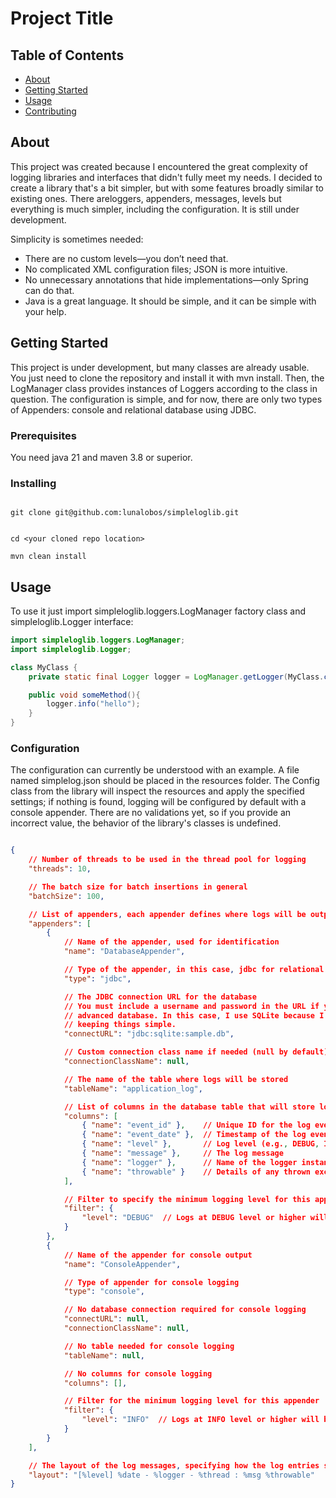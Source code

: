 # Project Title

## Table of Contents
+ [About](#about)
+ [Getting Started](#getting_started)
+ [Usage](#usage)
+ [Contributing](../CONTRIBUTING.md)

## About <a name = "about"></a>
This project was created because I encountered the great complexity of logging libraries and interfaces that didn't fully meet my needs. I decided to create a library that's a bit simpler, but with some features broadly similar to existing ones. There areloggers, appenders, messages, levels but everything is much simpler, including the configuration. It is still under development.

Simplicity is sometimes needed:

- There are no custom levels—you don’t need that.
- No complicated XML configuration files; JSON is more intuitive.
- No unnecessary annotations that hide implementations—only Spring can do that.
- Java is a great language. It should be simple, and it can be simple with your help.

## Getting Started <a name = "getting_started"></a>
This project is under development, but many classes are already usable. You just need to clone the repository and install it with mvn install. Then, the LogManager class provides instances of Loggers according to the class in question. The configuration is simple, and for now, there are only two types of Appenders: console and relational database using JDBC.

### Prerequisites

You need java 21 and maven 3.8 or superior.

### Installing

```console

git clone git@github.com:lunalobos/simpleloglib.git

```

```console

cd <your cloned repo location>

mvn clean install

```

## Usage <a name = "usage"></a>

To use it just import simpleloglib.loggers.LogManager factory class and simpleloglib.Logger interface:

```java
import simpleloglib.loggers.LogManager;
import simpleloglib.Logger;

class MyClass {
    private static final Logger logger = LogManager.getLogger(MyClass.class);

    public void someMethod(){
        logger.info("hello");
    }
}


```

### Configuration
The configuration can currently be understood with an example. A file named simplelog.json should be placed in the resources folder. The Config class from the library will inspect the resources and apply the specified settings; if nothing is found, logging will be configured by default with a console appender. There are no validations yet, so if you provide an incorrect value, the behavior of the library's classes is undefined.

```json

{
    // Number of threads to be used in the thread pool for logging
    "threads": 10,

    // The batch size for batch insertions in general
    "batchSize": 100,

    // List of appenders, each appender defines where logs will be output
    "appenders": [
        {
            // Name of the appender, used for identification
            "name": "DatabaseAppender",

            // Type of the appender, in this case, jdbc for relational database logging
            "type": "jdbc",

            // The JDBC connection URL for the database
            // You must include a username and password in the URL if you're using a more 
            // advanced database. In this case, I use SQLite because I absolutely love 
            // keeping things simple.
            "connectURL": "jdbc:sqlite:sample.db",

            // Custom connection class name if needed (null by default)
            "connectionClassName": null,

            // The name of the table where logs will be stored
            "tableName": "application_log",

            // List of columns in the database table that will store log information
            "columns": [
                { "name": "event_id" },    // Unique ID for the log event
                { "name": "event_date" },  // Timestamp of the log event
                { "name": "level" },       // Log level (e.g., DEBUG, INFO, ERROR)
                { "name": "message" },     // The log message
                { "name": "logger" },      // Name of the logger instance
                { "name": "throwable" }    // Details of any thrown exception (if any)
            ],

            // Filter to specify the minimum logging level for this appender
            "filter": {
                "level": "DEBUG"  // Logs at DEBUG level or higher will be saved
            }
        },
        {
            // Name of the appender for console output
            "name": "ConsoleAppender",

            // Type of appender for console logging
            "type": "console",

            // No database connection required for console logging
            "connectURL": null,
            "connectionClassName": null,

            // No table needed for console logging
            "tableName": null,

            // No columns for console logging
            "columns": [],

            // Filter for the minimum logging level for this appender
            "filter": {
                "level": "INFO"  // Logs at INFO level or higher will be displayed in the console
            }
        }
    ],

    // The layout of the log messages, specifying how the log entries should be formatted
    "layout": "[%level] %date - %logger - %thread : %msg %throwable"
}


```